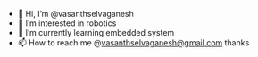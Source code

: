 - 👋 Hi, I’m @vasanthselvaganesh
- 👀 I’m interested in robotics
- 🌱 I’m currently learning embedded system
- 📫 How to reach me @vasanthselvaganesh@gmail.com
thanks
<!---
vasanthselvaganesh/vasanthselvaganesh is a ✨ special ✨ repository because its `README.md` (this file) appears on your GitHub profile.
You can click the Preview link to take a look at your changes.
--->
